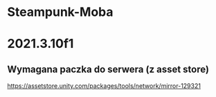 # Steampunk-Moba

# 2021.3.10f1

## Wymagana paczka do serwera (z asset store)
https://assetstore.unity.com/packages/tools/network/mirror-129321
